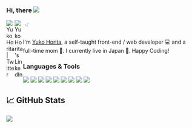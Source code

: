 ### Hi, there <img src="https://media.giphy.com/media/hvRJCLFzcasrR4ia7z/giphy.gif" width="25px">

<a href="https://twitter.com/yuko_webdev">
  <img align="left" alt="Yuko Horita | Twitter" width="22px" src="https://raw.githubusercontent.com/peterthehan/peterthehan/master/assets/twitter.svg" />
</a>
<a href="https://www.linkedin.com/in/yuko-horita/">
  <img align="left" alt="YukoHorita's LinkedIn" width="22px" src="https://raw.githubusercontent.com/peterthehan/peterthehan/master/assets/linkedin.svg" />
</a>
<a href="https://www.frontendmentor.io/profile/Sloth247">
  <img align="left" alt="YukoHorita's Frontend Mentor " width="22px" src="https://raw.githubusercontent.com/Sloth247/Sloth247/master/favicon-fem.png" />
</a>

<br />
<br />

I'm [Yuko Horita](https://yukohorita-dev.vercel.app/), a self-taught front-end / web developer 💻 and a full-time mom 🤱. I currently live in Japan 🗾. Happy Coding!

### Languages & Tools

![](https://img.shields.io/badge/HTML5-E34F26?style=for-the-badge&logo=html5&logoColor=white)
![](https://img.shields.io/badge/CSS3-1572B6?style=for-the-badge&logo=css3&logoColor=white)
![](https://img.shields.io/badge/JavaScript-F7DF1E?style=for-the-badge&logo=javascript&logoColor=black)
![](https://img.shields.io/badge/React-20232A?style=for-the-badge&logo=react&logoColor=61DAFB)
![](https://img.shields.io/badge/React_Router-CA4245?style=for-the-badge&logo=react-router&logoColor=white)
![](https://img.shields.io/badge/Next.js-000000?style=for-the-badge&logo=Next.js&logoColor=white)
![](https://img.shields.io/badge/Sass-CC6699?style=for-the-badge&logo=sass&logoColor=white)
![](https://img.shields.io/badge/Vercel-000000?style=for-the-badge&logo=vercel&logoColor=white)
![](https://img.shields.io/badge/VS_Code-007ACC?style=for-the-badge&logo=visualstudiocode&logoColor=white)

## &#x1f4c8; GitHub Stats

<a href="https://github.com/Sloth247/Sloth247">
  <img align="center" src="https://github-readme-stats.vercel.app/api/top-langs/?username=Sloth247&hide=css,html,scss,tex&title_color=ffffff&text_color=c9cacc&icon_color=2bbc8a&bg_color=3c6e71&langs_count=3" />
</a>
